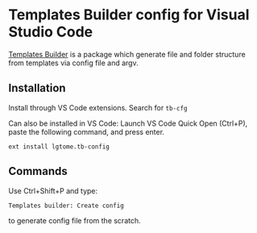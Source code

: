 # Templates Builder config for Visual Studio Code

[Templates Builder](https://www.npmjs.com/package/templates-builder) is a package which generate file and folder structure from templates via config file and argv.

## Installation

Install through VS Code extensions. Search for `tb-cfg`

Can also be installed in VS Code: Launch VS Code Quick Open (Ctrl+P), paste the following command, and press enter.

```
ext install lgtome.tb-config
```

## Commands

Use Ctrl+Shift+P and type:

```
Templates builder: Create config
```

to generate config file from the scratch.
